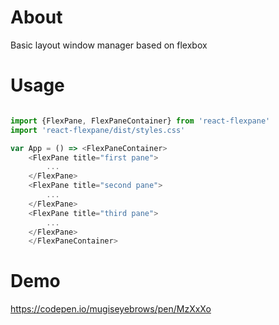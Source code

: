 # About
Basic layout window manager based on flexbox

# Usage

```javascript

import {FlexPane, FlexPaneContainer} from 'react-flexpane'
import 'react-flexpane/dist/styles.css'

var App = () => <FlexPaneContainer>
    <FlexPane title="first pane">
        ...
    </FlexPane>
    <FlexPane title="second pane">
        ...
    </FlexPane>
    <FlexPane title="third pane">
        ...
    </FlexPane>
    </FlexPaneContainer>
```

# Demo
https://codepen.io/mugiseyebrows/pen/MzXxXo